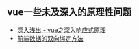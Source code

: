 ## vue一些未及深入的原理性问题

* [深入浅出 - vue之深入响应式原理 ](https://github.com/berwin/Blog/issues/11) 
* [前端数据的双向绑定方法](http://jixianqianduan.com/frontend-javascript/2015/11/29/js-data-two-ways-binding.html) 